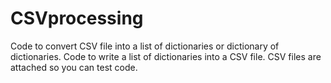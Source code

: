 # CSVprocessing
Code to convert CSV file into a list of dictionaries or dictionary of dictionaries. Code to write a list of dictionaries into a CSV file. CSV files are attached so you can test code.
